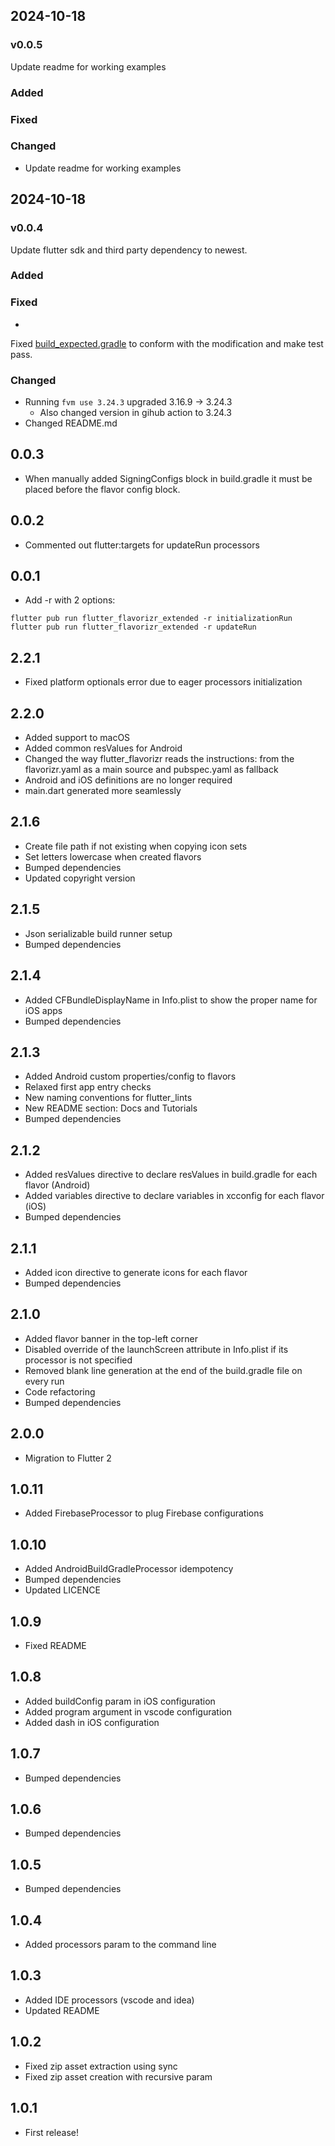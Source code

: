 ## 2024-10-18

### v0.0.5

Update readme for working examples

### Added

### Fixed

### Changed

- Update readme for working examples

## 2024-10-18

### v0.0.4

Update flutter sdk and third party dependency to newest.

### Added

### Fixed

-

Fixed [build_expected.gradle](test_resources%2Fandroid%2Fbuild_gradle_processor_with_custom_config_test%2Fbuild_expected.gradle)
to conform with the modification and make test pass.

### Changed

- Running ```fvm use 3.24.3```  upgraded 3.16.9 -> 3.24.3
    - Also changed version in gihub action to 3.24.3
- Changed README.md

## 0.0.3

* When manually added SigningConfigs block in build.gradle it must be placed before the flavor
  config block.

## 0.0.2

* Commented out flutter:targets for updateRun processors

## 0.0.1

* Add -r with 2 options:

```terminal
flutter pub run flutter_flavorizr_extended -r initializationRun
flutter pub run flutter_flavorizr_extended -r updateRun
```

## 2.2.1

* Fixed platform optionals error due to eager processors initialization

## 2.2.0

* Added support to macOS
* Added common resValues for Android
* Changed the way flutter_flavorizr reads the instructions: from the flavorizr.yaml as a main source
  and pubspec.yaml as fallback
* Android and iOS definitions are no longer required
* main.dart generated more seamlessly

## 2.1.6

* Create file path if not existing when copying icon sets
* Set letters lowercase when created flavors
* Bumped dependencies
* Updated copyright version

## 2.1.5

* Json serializable build runner setup
* Bumped dependencies

## 2.1.4

* Added CFBundleDisplayName in Info.plist to show the proper name for iOS apps
* Bumped dependencies

## 2.1.3

* Added Android custom properties/config to flavors
* Relaxed first app entry checks
* New naming conventions for flutter_lints
* New README section: Docs and Tutorials
* Bumped dependencies

## 2.1.2

* Added resValues directive to declare resValues in build.gradle for each flavor (Android)
* Added variables directive to declare variables in xcconfig for each flavor (iOS)
* Bumped dependencies

## 2.1.1

* Added icon directive to generate icons for each flavor
* Bumped dependencies

## 2.1.0

* Added flavor banner in the top-left corner
* Disabled override of the launchScreen attribute in Info.plist if its processor is not specified
* Removed blank line generation at the end of the build.gradle file on every run
* Code refactoring
* Bumped dependencies

## 2.0.0

* Migration to Flutter 2

## 1.0.11

* Added FirebaseProcessor to plug Firebase configurations

## 1.0.10

* Added AndroidBuildGradleProcessor idempotency
* Bumped dependencies
* Updated LICENCE

## 1.0.9

* Fixed README

## 1.0.8

* Added buildConfig param in iOS configuration
* Added program argument in vscode configuration
* Added dash in iOS configuration

## 1.0.7

* Bumped dependencies

## 1.0.6

* Bumped dependencies

## 1.0.5

* Bumped dependencies

## 1.0.4

* Added processors param to the command line

## 1.0.3

* Added IDE processors (vscode and idea)
* Updated README

## 1.0.2

* Fixed zip asset extraction using sync
* Fixed zip asset creation with recursive param

## 1.0.1

* First release!

